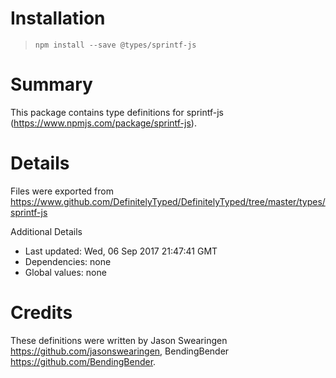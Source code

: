 # Installation
> `npm install --save @types/sprintf-js`

# Summary
This package contains type definitions for sprintf-js (https://www.npmjs.com/package/sprintf-js).

# Details
Files were exported from https://www.github.com/DefinitelyTyped/DefinitelyTyped/tree/master/types/sprintf-js

Additional Details
 * Last updated: Wed, 06 Sep 2017 21:47:41 GMT
 * Dependencies: none
 * Global values: none

# Credits
These definitions were written by Jason Swearingen <https://github.com/jasonswearingen>, BendingBender <https://github.com/BendingBender>.

